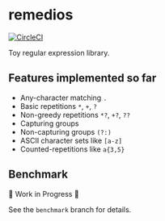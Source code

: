 # remedios

[![CircleCI](https://circleci.com/gh/pjhades/remedios/tree/master.svg?style=svg)](https://circleci.com/gh/pjhades/remedios/tree/master)

Toy regular expression library.

## Features implemented so far

* Any-character matching `.`
* Basic repetitions `*`, `+`, `?`
* Non-greedy repetitions `*?`, `+?`, `??`
* Capturing groups
* Non-capturing groups `(?:)`
* ASCII character sets like `[a-z]`
* Counted-repetitions like `a{3,5}`

## Benchmark

:construction: Work in Progress :construction:

See the `benchmark` branch for details.
